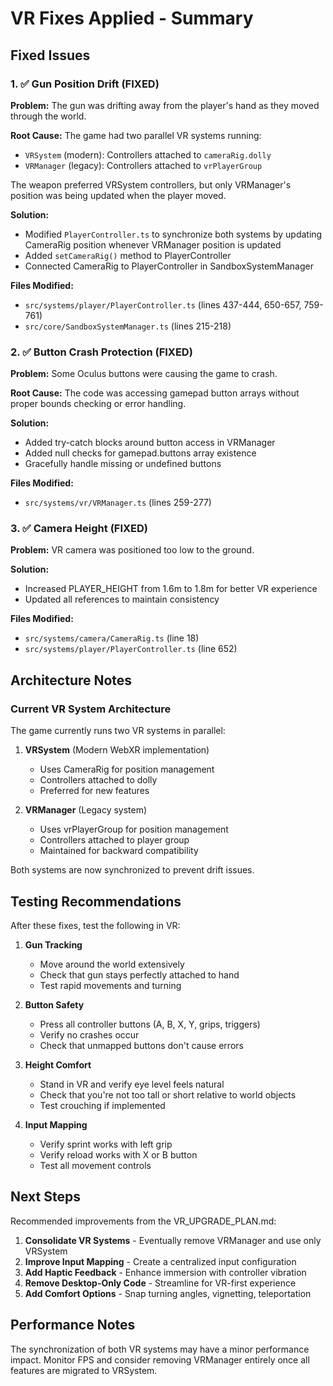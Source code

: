 # VR Fixes Applied - Summary

## Fixed Issues

### 1. ✅ Gun Position Drift (FIXED)
**Problem:** The gun was drifting away from the player's hand as they moved through the world.

**Root Cause:** The game had two parallel VR systems running:
- `VRSystem` (modern): Controllers attached to `cameraRig.dolly`
- `VRManager` (legacy): Controllers attached to `vrPlayerGroup`

The weapon preferred VRSystem controllers, but only VRManager's position was being updated when the player moved.

**Solution:**
- Modified `PlayerController.ts` to synchronize both systems by updating CameraRig position whenever VRManager position is updated
- Added `setCameraRig()` method to PlayerController
- Connected CameraRig to PlayerController in SandboxSystemManager

**Files Modified:**
- `src/systems/player/PlayerController.ts` (lines 437-444, 650-657, 759-761)
- `src/core/SandboxSystemManager.ts` (lines 215-218)

### 2. ✅ Button Crash Protection (FIXED)
**Problem:** Some Oculus buttons were causing the game to crash.

**Root Cause:** The code was accessing gamepad button arrays without proper bounds checking or error handling.

**Solution:**
- Added try-catch blocks around button access in VRManager
- Added null checks for gamepad.buttons array existence
- Gracefully handle missing or undefined buttons

**Files Modified:**
- `src/systems/vr/VRManager.ts` (lines 259-277)

### 3. ✅ Camera Height (FIXED)
**Problem:** VR camera was positioned too low to the ground.

**Solution:**
- Increased PLAYER_HEIGHT from 1.6m to 1.8m for better VR experience
- Updated all references to maintain consistency

**Files Modified:**
- `src/systems/camera/CameraRig.ts` (line 18)
- `src/systems/player/PlayerController.ts` (line 652)

## Architecture Notes

### Current VR System Architecture
The game currently runs two VR systems in parallel:
1. **VRSystem** (Modern WebXR implementation)
   - Uses CameraRig for position management
   - Controllers attached to dolly
   - Preferred for new features

2. **VRManager** (Legacy system)
   - Uses vrPlayerGroup for position management
   - Controllers attached to player group
   - Maintained for backward compatibility

Both systems are now synchronized to prevent drift issues.

## Testing Recommendations

After these fixes, test the following in VR:

1. **Gun Tracking**
   - Move around the world extensively
   - Check that gun stays perfectly attached to hand
   - Test rapid movements and turning

2. **Button Safety**
   - Press all controller buttons (A, B, X, Y, grips, triggers)
   - Verify no crashes occur
   - Check that unmapped buttons don't cause errors

3. **Height Comfort**
   - Stand in VR and verify eye level feels natural
   - Check that you're not too tall or short relative to world objects
   - Test crouching if implemented

4. **Input Mapping**
   - Verify sprint works with left grip
   - Verify reload works with X or B button
   - Test all movement controls

## Next Steps

Recommended improvements from the VR_UPGRADE_PLAN.md:

1. **Consolidate VR Systems** - Eventually remove VRManager and use only VRSystem
2. **Improve Input Mapping** - Create a centralized input configuration
3. **Add Haptic Feedback** - Enhance immersion with controller vibration
4. **Remove Desktop-Only Code** - Streamline for VR-first experience
5. **Add Comfort Options** - Snap turning angles, vignetting, teleportation

## Performance Notes

The synchronization of both VR systems may have a minor performance impact. Monitor FPS and consider removing VRManager entirely once all features are migrated to VRSystem.